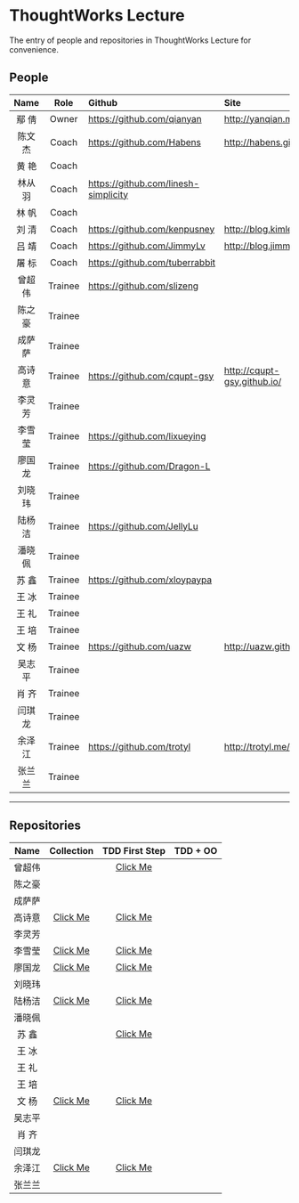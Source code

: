 # ThoughtWorks Lecture

The entry of people and repositories in ThoughtWorks Lecture for convenience.

## People

| Name | Role | Github | Site |
|:----:|:----:|:-------|:-----|
| 鄢  倩 | Owner | https://github.com/qianyan | http://yanqian.me/ |
| 陈文杰 | Coach | https://github.com/Habens | http://habens.github.io/ |
| 黄  艳 | Coach |  |
| 林从羽 | Coach | https://github.com/linesh-simplicity |  |
| 林  帆 | Coach |  |
| 刘  清 | Coach | https://github.com/kenpusney | http://blog.kimleo.net/ |
| 吕  靖 | Coach | https://github.com/JimmyLv | http://blog.jimmylv.info/ |
| 屠  标 | Coach | https://github.com/tuberrabbit |  |
| 曾超伟 | Trainee | https://github.com/slizeng |  |
| 陈之豪 | Trainee |  |  |
| 成萨萨 | Trainee |  |  |
| 高诗意 | Trainee | https://github.com/cqupt-gsy | http://cqupt-gsy.github.io/ |
| 李灵芳 | Trainee |  |  |
| 李雪莹 | Trainee | https://github.com/lixueying |
| 廖国龙 | Trainee | https://github.com/Dragon-L |
| 刘晓玮 | Trainee |  |  |
| 陆杨洁 | Trainee | https://github.com/JellyLu |
| 潘晓佩 | Trainee |  |  |
| 苏  鑫 | Trainee | https://github.com/xloypaypa |
| 王  冰 | Trainee |  |  |
| 王  礼 | Trainee |  |  |
| 王  培 | Trainee |  |  |
| 文  杨 | Trainee | https://github.com/uazw | http://uazw.github.io/ |
| 吴志平 | Trainee |  |  |
| 肖  齐 | Trainee |  |  |
| 闫琪龙 | Trainee |  |  |
| 余泽江 | Trainee | https://github.com/trotyl|http://trotyl.me/ |
| 张兰兰 | Trainee |  |  |


---

## Repositories

| Name | Collection | TDD First Step | TDD + OO |
|:----:|:----------:|:--------------:|:--------:|
| 曾超伟 |  | [Click Me](https://github.com/slizeng/homework_1) |
| 陈之豪 |  |  |
| 成萨萨 |  |  |
| 高诗意 | [Click Me](https://github.com/cqupt-gsy/homework) | [Click Me](https://github.com/cqupt-gsy/homework) |
| 李灵芳 |  |  |
| 李雪莹 | [Click Me](https://github.com/lixueying/homework) | [Click Me](https://github.com/lixueying/tdd-workshop-guess) |
| 廖国龙 | [Click Me](https://github.com/Dragon-L/homework) | [Click Me](https://github.com/Dragon-L/homework-2) |
| 刘晓玮 |  |  |
| 陆杨洁 | [Click Me](https://github.com/JellyLu/homework-one-collections) | [Click Me](https://github.com/JellyLu/TW) |
| 潘晓佩 |  |  |
| 苏  鑫 |  | [Click Me](https://github.com/xloypaypa/TW/tree/master/tdd) |
| 王  冰 |  |  |
| 王  礼 |  |  |
| 王  培 |  |  |
| 文  杨 | [Click Me](https://github.com/uazw/homework) | [Click Me](https://github.com/uazw/tw-guess-game) |
| 吴志平 |  |  |
| 肖  齐 |  |  |
| 闫琪龙 |  |  |
| 余泽江 | [Click Me](https://github.com/trotyl/collection-homework) | [Click Me](https://github.com/trotyl/guess-number-java) |
| 张兰兰 |  |  |
